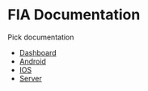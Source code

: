 # FIA Documentation

Pick documentation
- [Dashboard](README.Dashboard.md)
- [Android](README.Android.md)
- [IOS](README.IOS.md)
- [Server](README.Server.md)
